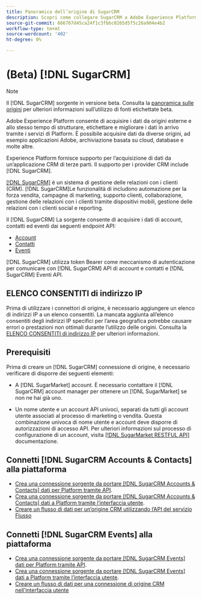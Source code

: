 ```yaml
---
title: Panoramica dell’origine di SugarCRM
description: Scopri come collegare SugarCRM a Adobe Experience Platform utilizzando le API o l’interfaccia utente.
source-git-commit: 666767d45ca24f1c3fbbc0265d5f5c26a904e4b2
workflow-type: tm+mt
source-wordcount: '402'
ht-degree: 0%

---
```


# (Beta) [!DNL SugarCRM]

>[!NOTE]
>
>Il [!DNL SugarCRM] sorgente in versione beta. Consulta la [panoramica sulle origini](../../home.md#terms-and-conditions) per ulteriori informazioni sull’utilizzo di fonti etichettate beta.

Adobe Experience Platform consente di acquisire i dati da origini esterne e allo stesso tempo di strutturare, etichettare e migliorare i dati in arrivo tramite i servizi di Platform. È possibile acquisire dati da diverse origini, ad esempio applicazioni Adobe, archiviazione basata su cloud, database e molte altre.

Experience Platform fornisce supporto per l’acquisizione di dati da un’applicazione CRM di terze parti. Il supporto per i provider CRM include [!DNL SugarCRM].

[[!DNL SugarCRM]](https://www.sugarcrm.com/) è un sistema di gestione delle relazioni con i clienti (CRM). [!DNL SugarCRM]Le funzionalità di includono automazione per la forza vendita, campagne di marketing, supporto clienti, collaborazione, gestione delle relazioni con i clienti tramite dispositivi mobili, gestione delle relazioni con i clienti social e reporting.

Il [!DNL SugarCRM] La sorgente consente di acquisire i dati di account, contatti ed eventi dai seguenti endpoint API:

* [Account](https://market.apidocs.sugarcrm.com/#b0aeb0cd-80ea-4688-8474-54e4873f32f3)
* [Contatti](https://market.apidocs.sugarcrm.com/#308c5025-9478-4de3-8a41-1fc3cff1d8d1)
* [Eventi](https://market.apidocs.sugarcrm.com/#516ec3b1-8e70-43d4-8bf2-38a2ae74c0a5)


[!DNL SugarCRM] utilizza token Bearer come meccanismo di autenticazione per comunicare con [!DNL SugarCRM] API di account e contatti e [!DNL SugarCRM] Eventi API.

## ELENCO CONSENTITI di indirizzo IP

Prima di utilizzare i connettori di origine, è necessario aggiungere un elenco di indirizzi IP a un elenco consentiti. La mancata aggiunta all’elenco consentiti degli indirizzi IP specifici per l’area geografica potrebbe causare errori o prestazioni non ottimali durante l’utilizzo delle origini. Consulta la [ELENCO CONSENTITI di indirizzo IP](../../ip-address-allow-list.md) per ulteriori informazioni.

## Prerequisiti

Prima di creare un [!DNL SugarCRM] connessione di origine, è necessario verificare di disporre dei seguenti elementi:

* A [!DNL SugarMarket] account. È necessario contattare il [!DNL SugarCRM] account manager per ottenere un [!DNL SugarMarket] se non ne hai già uno.

* Un nome utente e un account API univoci, separati da tutti gli account utente associati al processo di marketing o vendita. Questa combinazione univoca di nome utente e account deve disporre di autorizzazioni di accesso API. Per ulteriori informazioni sul processo di configurazione di un account, visita [[!DNL SugarMarket RESTFUL API]](https://market.apidocs.sugarcrm.com/#intro) documentazione.

## Connetti [!DNL SugarCRM Accounts & Contacts] alla piattaforma

* [Crea una connessione sorgente da portare [!DNL SugarCRM Accounts & Contacts] dati per Platform tramite API](../../tutorials/api/create/crm/sugarcrm-accounts-contacts.md).
* [Crea una connessione sorgente da portare [!DNL SugarCRM Accounts & Contacts] dati a Platform tramite l’interfaccia utente](../../tutorials/ui/create/crm/sugarcrm-accounts-contacts.md).
* [Creare un flusso di dati per un’origine CRM utilizzando l’API del servizio Flusso](../../tutorials/api/collect/crm.md)


## Connetti [!DNL SugarCRM Events] alla piattaforma

* [Crea una connessione sorgente da portare [!DNL SugarCRM Events] dati per Platform tramite API](../../tutorials/api/create/crm/sugarcrm-events.md).
* [Crea una connessione sorgente da portare [!DNL SugarCRM Events] dati a Platform tramite l’interfaccia utente](../../tutorials/ui/create/crm/sugarcrm-events.md).
* [Creare un flusso di dati per una connessione di origine CRM nell’interfaccia utente](../../tutorials/ui/dataflow/crm.md)
